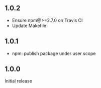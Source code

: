 ## 1.0.2

- Ensure npm@>=2.7.0 on Travis CI
- Update Makefile

## 1.0.1

- npm: publish package under user scope

## 1.0.0

Initial release
